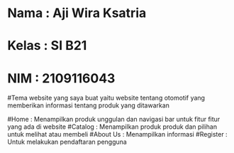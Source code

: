 # Nama : Aji Wira Ksatria
# Kelas : SI B21
# NIM : 2109116043

#Tema website yang saya buat yaitu website tentang otomotif yang memberikan informasi tentang produk yang ditawarkan

#Home : Menampilkan produk unggulan dan navigasi bar untuk fitur fitur yang ada di website
#Catalog : Menampilkan produk produk dan pilihan untuk melihat atau membeli
#About Us : Menampilkan informasi
#Register : Untuk melakukan pendaftaran pengguna
